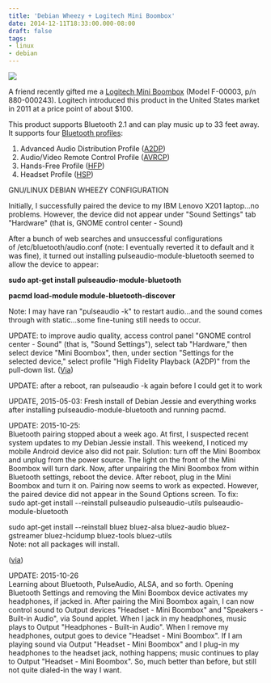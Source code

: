 ```yaml
---
title: 'Debian Wheezy + Logitech Mini Boombox'
date: 2014-12-11T18:33:00.000-08:00
draft: false
tags: 
- linux
- debian
---
```


[![](http://2.bp.blogspot.com/-d1-pMjAAVjI/VIpR8dgUT2I/AAAAAAAAD5o/wV_vqkck7VA/s1600/mini-boombox.png)](http://2.bp.blogspot.com/-d1-pMjAAVjI/VIpR8dgUT2I/AAAAAAAAD5o/wV_vqkck7VA/s1600/mini-boombox.png)

A friend recently gifted me a [Logitech Mini Boombox](http://support.logitech.com/en_us/product/8725) (Model F-00003, p/n 880-000243). Logitech introduced this product in the United States market in 2011 at a price point of about $100.  
  
This product supports Bluetooth 2.1 and can play music up to 33 feet away. It supports four [Bluetooth profiles](http://en.wikipedia.org/wiki/List_of_Bluetooth_profiles):  

1.  Advanced Audio Distribution Profile ([A2DP](http://en.wikipedia.org/wiki/List_of_Bluetooth_profiles#Advanced_Audio_Distribution_Profile_.28A2DP.29))
2.  Audio/Video Remote Control Profile ([AVRCP](http://en.wikipedia.org/wiki/List_of_Bluetooth_profiles#Audio.2FVideo_Remote_Control_Profile_.28AVRCP.29))
3.  Hands-Free Profile ([HFP](http://en.wikipedia.org/wiki/List_of_Bluetooth_profiles#Hands-Free_Profile_.28HFP.29))
4.  Headset Profile ([HSP](http://en.wikipedia.org/wiki/List_of_Bluetooth_profiles#Headset_Profile_.28HSP.29))

GNU/LINUX DEBIAN WHEEZY CONFIGURATION  
  
Initially, I successfully paired the device to my IBM Lenovo X201 laptop...no problems. However, the device did not appear under "Sound Settings" tab "Hardware" (that is, GNOME control center - Sound)  
  
After a bunch of web searches and unsuccessful configurations of /etc/bluetooth/audio.conf (note: I eventually reverted it to default and it was fine), it turned out installing pulseaudio-module-bluetooth seemed to allow the device to appear:  
  
**sudo apt-get install pulseaudio-module-bluetooth**  

**pacmd load-module module-bluetooth-discover**

  

Note: I may have ran "pulseaudio -k" to restart audio...and the sound comes through with static...some fine-tuning still needs to occur.  
  
UPDATE: to improve audio quality, access control panel "GNOME control center - Sound" (that is, "Sound Settings"), select tab "Hardware," then select device "Mini Boombox", then, under section "Settings for the selected device," select profile "High Fidelity Playback (A2DP)" from the pull-down list. ([Via](http://milianw.de/blog/logitech-mini-boombox-on-linux))  
  
UPDATE: after a reboot, ran pulseaudio -k again before I could get it to work  
  
UPDATE, 2015-05-03: Fresh install of Debian Jessie and everything works after installing pulseaudio-module-bluetooth and running pacmd.  
  
UPDATE: 2015-10-25:  
Bluetooth pairing stopped about a week ago. At first, I suspected recent system updates to my Debian Jessie install. This weekend, I noticed my mobile Android device also did not pair. Solution: turn off the Mini Boombox and unplug from the power source. The light on the front of the Mini Boombox will turn dark. Now, after unpairing the Mini Boombox from within Bluetooth settings, reboot the device. After reboot, plug in the Mini Boombox and turn it on. Pairing now seems to work as expected. However, the paired device did not appear in the Sound Options screen. To fix:  
sudo apt-get install --reinstall pulseaudio pulseaudio-utils pulseaudio-module-bluetooth

sudo apt-get install --reinstall bluez bluez-alsa bluez-audio bluez-gstreamer bluez-hcidump bluez-tools bluez-utils  
Note: not all packages will install.

([via](http://askubuntu.com/questions/370254/how-can-i-get-the-a2dp-output-option-and-the-input-working-again))  
  
UPDATE: 2015-10-26  
Learning about Bluetooth, PulseAudio, ALSA, and so forth. Opening Bluetooth Settings and removing the Mini Boombox device activates my headphones, if jacked in. After pairing the Mini Boombox again, I can now control sound to Output devices "Headset - Mini Boombox" and "Speakers - Built-in Audio", via Sound applet. When I jack in my headphones, music plays to Output "Headphones - Built-in Audio". When I remove my headphones, output goes to device "Headset - Mini Boombox". If I am playing sound via Output "Headset - Mini Boombox" and I plug-in my headphones to the headset jack, nothing happens; music continues to play to Output "Headset - Mini Boombox". So, much better than before, but still not quite dialed-in the way I want.